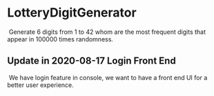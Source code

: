 # LotteryDigitGenerator
​	Generate 6 digits from 1 to 42 whom are the most frequent digits that appear in 100000 times randomness.

## Update in 2020-08-17 Login Front End

​	We have login feature in console, we want to have a front end UI for a better user experience.